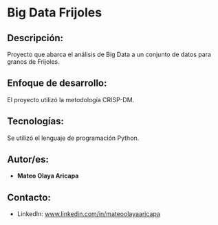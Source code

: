 # Big Data Frijoles
## Descripción: 
Proyecto que abarca el análisis de Big Data a un conjunto de datos para granos de Frijoles.

## Enfoque de desarrollo:
El proyecto utilizó la metodología CRISP-DM. 

## Tecnologías:
Se utilizó el lenguaje de programación Python.

## Autor/es:
* **Mateo Olaya Aricapa**

## Contacto:
* LinkedIn: www.linkedin.com/in/mateoolayaaricapa
